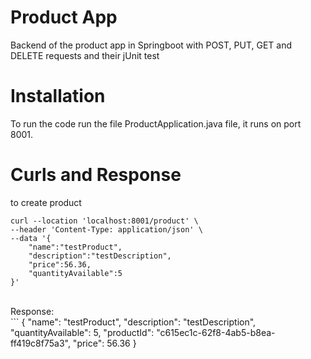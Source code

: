 # Product App

Backend of the product app in Springboot with POST, PUT, GET and DELETE requests and their jUnit test

# Installation
To run the code run the file ProductApplication.java file, it runs on port 8001.

# Curls and Response

to create product </br>
```
curl --location 'localhost:8001/product' \
--header 'Content-Type: application/json' \
--data '{
    "name":"testProduct",
    "description":"testDescription",
    "price":56.36,
    "quantityAvailable":5
}'
```
</br>
Response: </br>
```
{
    "name": "testProduct",
    "description": "testDescription",
    "quantityAvailable": 5,
    "productId": "c615ec1c-62f8-4ab5-b8ea-ff419c8f75a3",
    "price": 56.36
}

```
